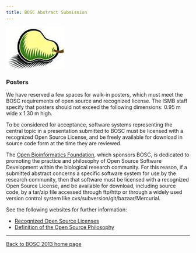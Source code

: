 ```yaml
---
title: BOSC Abstract Submission
---
```


![The Bosc Pear](Pear.png "The Bosc Pear")

### Posters

We have reserved a few spaces for walk-in posters, which must meet the
BOSC requirements of open source and recognized license. The ISMB staff
specify that posters should not exceed the following dimensions: 0.95 m
wide x 1.30 m high.

To be considered for acceptance, software systems representing the
central topic in a presentation submitted to BOSC must be licensed with
a recognized Open Source License, and be freely available for download
in source code form at the time they are reviewed.

The [Open Bioinformatics Foundation](OBF "wikilink"), which sponsors
BOSC, is dedicated to promoting the practice and philosophy of Open
Source Software Development within the biological research community.
For this reason, if a submitted abstract concerns a specific software
system for use by the research community, then that software must be
licensed with a recognized Open Source License, and be available for
download, including source code, by a tar/zip file accessed through
ftp/http or through a widely used version control system like
cvs/subversion/git/bazaar/Mercurial.

See the following websites for further information:

-   [Recognized Open Source
    Licenses](http://www.opensource.org/licenses/)
-   [Definition of the Open Source
    Philosophy](http://www.opensource.org/docs/definition.php)

------------------------------------------------------------------------

[Back to BOSC 2013 home page](BOSC_2013 "wikilink")
